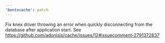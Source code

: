 ```yaml
---
'bentocache': patch
---
```


Fix knex driver throwing an error when quickly disconnecting from the database after application start. See https://github.com/adonisjs/cache/issues/12#issuecomment-2791372837
